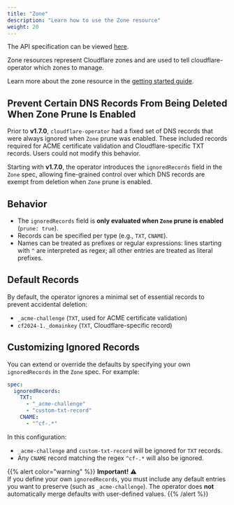 ```yaml
---
title: "Zone"
description: "Learn how to use the Zone resource"
weight: 20
---
```


The API specification can be viewed [here](/docs/cloudflare-operator/api_reference/#cloudflare-operator.io/v1.Zone).

Zone resources represent Cloudflare zones and are used to tell cloudflare-operator which zones to manage.

Learn more about the zone resource in the [getting started guide](/docs/cloudflare-operator/get_started).

## Prevent Certain DNS Records From Being Deleted When Zone Prune Is Enabled

Prior to **v1.7.0**, `cloudflare-operator` had a fixed set of DNS records that were always ignored when `Zone` prune was enabled. These included records required for ACME certificate validation and Cloudflare-specific TXT records. Users could not modify this behavior.

Starting with **v1.7.0**, the operator introduces the `ignoredRecords` field in the `Zone` spec, allowing fine-grained control over which DNS records are exempt from deletion when `Zone` prune is enabled.

## Behavior

- The `ignoredRecords` field is **only evaluated when `Zone` prune is enabled** (`prune: true`).
- Records can be specified per type (e.g., `TXT`, `CNAME`).
- Names can be treated as prefixes or regular expressions: lines starting with `^` are interpreted as regex; all other entries are treated as literal prefixes.

## Default Records

By default, the operator ignores a minimal set of essential records to prevent accidental deletion:

- `_acme-challenge` (`TXT`, used for ACME certificate validation)
- `cf2024-1._domainkey` (`TXT`, Cloudflare-specific record)

## Customizing Ignored Records

You can extend or override the defaults by specifying your own `ignoredRecords` in the `Zone` spec. For example:

```yaml
spec:
  ignoredRecords:
    TXT:
      - "_acme-challenge"
      - "custom-txt-record"
    CNAME:
      - "^cf-.*"
```

In this configuration:

- `_acme-challenge` and `custom-txt-record` will be ignored for `TXT` records.
- Any `CNAME` record matching the regex `^cf-.*` will also be ignored.

{{% alert color="warning" %}}
**Important!** :warning:\
If you define your own `ignoredRecords`, you must include any default entries you want to preserve (such as `_acme-challenge`). The operator does **not** automatically merge defaults with user-defined values.
{{% /alert %}}
